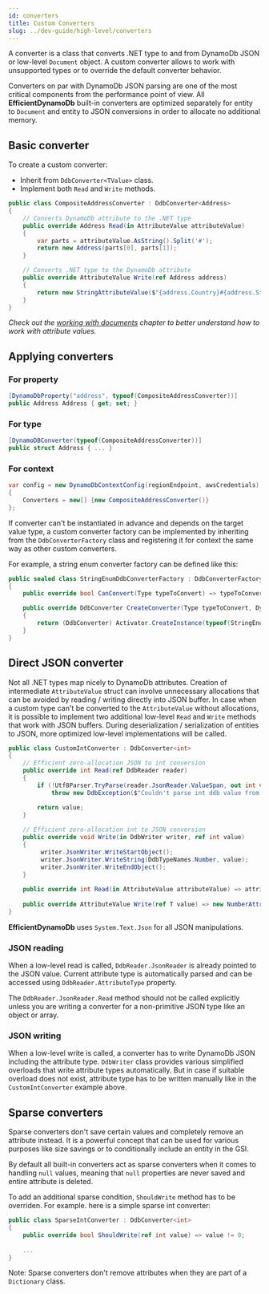 ```yaml
---
id: converters
title: Custom Converters
slug: ../dev-guide/high-level/converters
---
```


A converter is a class that converts .NET type to and from DynamoDb JSON or low-level `Document` object. A custom converter allows to work with unsupported types or to override the default converter behavior.

Converters on par with DynamoDb JSON parsing are one of the most critical components from the performance point of view. 
All **EfficientDynamoDb** built-in converters are optimized separately for entity to `Document`  and entity to JSON conversions in order to allocate no additional memory.

## Basic converter

To create a custom converter:
* Inherit from `DdbConverter<TValue>` class.
* Implement both `Read` and `Write` methods.

```csharp
public class CompositeAddressConverter : DdbConverter<Address>
{
    // Converts DynamoDb attribute to the .NET type
    public override Address Read(in AttributeValue attributeValue)
    {
        var parts = attributeValue.AsString().Split('#');
        return new Address(parts[0], parts[1]);
    }

    // Converts .NET type to the DynamoDb attribute
    public override AttributeValue Write(ref Address address)
    {
        return new StringAttributeValue($"{address.Country}#{address.Street}");
    }
}
```

*Check out the [working with documents](../low-level.md#working-with-documents) chapter to better understand how to work with attribute values.*

## Applying converters

### For property

```csharp
[DynamoDbProperty("address", typeof(CompositeAddressConverter))]
public Address Address { get; set; }
```

### For type

```csharp
[DynamoDBConverter(typeof(CompositeAddressConverter))]
public struct Address { ... }
```

### For context

```csharp
var config = new DynamoDbContextConfig(regionEndpoint, awsCredentials)
{
    Converters = new[] {new CompositeAddressConverter()}
};
```

If converter can't be instantiated in advance and depends on the target value type, a custom converter factory can be implemented by inheriting from the `DdbConverterFactory` class and registering it for context the same way as other custom converters.

For example, a string enum converter factory can be defined like this:

```csharp
public sealed class StringEnumDdbConverterFactory : DdbConverterFactory
{
    public override bool CanConvert(Type typeToConvert) => typeToConvert.IsEnum;

    public override DdbConverter CreateConverter(Type typeToConvert, DynamoDbContextMetadata metadata)
    {
        return (DdbConverter) Activator.CreateInstance(typeof(StringEnumDdbConverter<>).MakeGenericType(typeToConvert));
    }
}
```

## Direct JSON converter

Not all .NET types map nicely to DynamoDb attributes. Creation of intermediate `AttributeValue` struct can involve unnecessary allocations that can be avoided by reading / writing directly into JSON buffer.
In case when a custom type can't be converted to the `AttributeValue` without allocations, it is possible to implement two additional low-level `Read` and `Write` methods that work with JSON buffers.
During deserialization / serialization of entities to JSON, more optimized low-level implementations will be called.

```csharp
public class CustomIntConverter : DdbConverter<int>
{
    // Efficient zero-allocation JSON to int conversion
    public override int Read(ref DdbReader reader)
    {
        if (!Utf8Parser.TryParse(reader.JsonReader.ValueSpan, out int value, out _))
            throw new DdbException($"Couldn't parse int ddb value from '{reader.JsonReaderValue.GetString()}'.");

        return value;
    }
    
    // Efficient zero-allocation int to JSON conversion
    public override void Write(in DdbWriter writer, ref int value)
    {
         writer.JsonWriter.WriteStartObject();
         writer.JsonWriter.WriteString(DdbTypeNames.Number, value);
         writer.JsonWriter.WriteEndObject();
    }
    
    public override int Read(in AttributeValue attributeValue) => attributeValue.AsNumberAttribute().ToInt();
    
    public override AttributeValue Write(ref T value) => new NumberAttributeValue(value.ToString());   
}
```

**EfficientDynamoDb** uses `System.Text.Json` for all JSON manipulations. 

### JSON reading

When a low-level read is called, `DdbReader.JsonReader` is already pointed to the JSON value. Current attribute type is automatically parsed and can be accessed using `DdbReader.AttributeType` property.

The `DdbReader.JsonReader.Read` method should not be called explicitly unless you are writing a converter for a non-primitive JSON type like an object or array.

### JSON writing

When a low-level write is called, a converter has to write DynamoDb JSON including the attribute type. 
`DdbWriter` class provides various simplified overloads that write attribute types automatically. But in case if suitable overload does not exist, attribute type has to be written manually like in the `CustomIntConverter` example above.

## Sparse converters

Sparse converters don't save certain values and completely remove an attribute instead. It is a powerful concept that can be used for various purposes like size savings or to conditionally include an entity in the GSI.

By default all built-in converters act as sparse converters when it comes to handling `null` values, meaning that `null` properties are never saved and entire attribute is deleted.

To add an additional sparse condition, `ShouldWrite` method has to be overriden. For example. here is a simple sparse int converter:
```csharp
public class SparseIntConverter : DdbConverter<int>
{
    public override bool ShouldWrite(ref int value) => value != 0;
    
    ...
}
```

Note: Sparse converters don't remove attributes when they are part of a `Dictionary` class.



